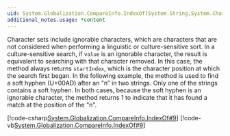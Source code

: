 ```yaml
---
uid: System.Globalization.CompareInfo.IndexOf(System.String,System.Char,System.Int32,System.Int32)
additional_notes.usage: *content
---
```


<p>Character sets include ignorable characters, which are characters that are not considered when performing a linguistic or culture-sensitive sort. In a culture-sensitive search, if <code>value</code> is an ignorable character, the result is equivalent to searching with that character removed. In this case, the <xref href="System.Globalization.CompareInfo.IndexOf(System.String,System.Char,System.Int32,System.Int32)"></xref> method always returns <code>startIndex</code>, which is the character position at which the search first began. In the following example, the <xref href="System.Globalization.CompareInfo.IndexOf(System.String,System.Char,System.Int32,System.Int32)"></xref> method is used to find a soft hyphen (U+00AD) after an "n” in two strings. Only one of the strings contains a soft hyphen. In both cases, because the soft hyphen is an ignorable character, the method returns 1 to indicate that it has found a match at the position of the "n".  
  
 [!code-csharp[System.Globalization.CompareInfo.IndexOf#9](~/samples/snippets/csharp/VS_Snippets_CLR_System/system.Globalization.CompareInfo.IndexOf/CS/ignorable8.cs#9)]
 [!code-vb[System.Globalization.CompareInfo.IndexOf#9](~/samples/snippets/visualbasic/VS_Snippets_CLR_System/system.Globalization.CompareInfo.IndexOf/VB/ignorable8.vb#9)]</p>



